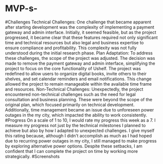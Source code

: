 # MVP-s-
#Challenges
Technical Challenges: One challenge that became apparent after starting development was the complexity of implementing a payment gateway and admin interface. Initially, it seemed feasible, but as the project progressed, it became clear that these features required not only significant time and technical resources but also legal and business expertise to ensure compliance and profitability. This complexity was not fully understood during the initial research phase.
Plan Adaptation: To address these challenges, the scope of the project was adjusted. The decision was made to remove the payment gateway and admin interface, simplifying the project to focus on the core functionality of Ushelf. The project was redefined to allow users to organize digital books, invite others to their shelves, and set calendar reminders and email notifications. This change allowed the project to remain manageable within the available time frame and resources.
Non-Technical Challenges: Unexpectedly, the project encountered non-technical challenges such as the need for legal consultation and business planning. These were beyond the scope of the original plan, which focused primarily on technical development. Additionally, time management became an issue due to unforeseen power outages in the my city, which impacted the ability to work consistently.
#Progress
On a scale of 1 to 10, I would rate my progress this week as a 7. I measure my progress not just by the technical milestones I planned to achieve but also by how I adapted to unexpected challenges. I give myself this rating because, although I didn't accomplish as much as I had hoped due to recurring power outages in my city, I still managed to make progress by exploring alternative power options. Despite these setbacks, I am confident that I can complete the project on time by working more strategically.
#Screenshots
